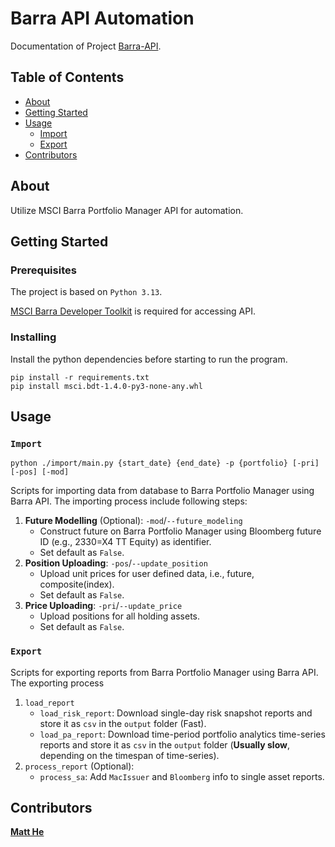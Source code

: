 # Barra API Automation

Documentation of Project [Barra-API](https://github.com/matthegaam/Barra-API).

## Table of Contents

+ [About](#about)
+ [Getting Started](#getting-started)
+ [Usage](#usage)
    + [Import](#import)
    + [Export](#export)
+ [Contributors](#contributors)

## About

Utilize MSCI Barra Portfolio Manager API for automation.

## Getting Started

### Prerequisites

The project is based on `Python 3.13`.

[MSCI Barra Developer Toolkit](https://developer.msci.com/apis/barraone-developer-s-toolkit-bdt) is required for
accessing API.

### Installing

Install the python dependencies before starting to run the program.

```
pip install -r requirements.txt
pip install msci.bdt-1.4.0-py3-none-any.whl
```

## Usage

### `Import`

```shell
python ./import/main.py {start_date} {end_date} -p {portfolio} [-pri] [-pos] [-mod]
```

Scripts for importing data from database to Barra Portfolio Manager using Barra API. The importing process include
following steps:

1. **Future Modelling** (Optional): `-mod`/`--future_modeling`
    + Construct future on Barra Portfolio Manager using Bloomberg future ID (e.g., 2330=X4 TT Equity) as identifier.
    + Set default as `False`.
2. **Position Uploading**: `-pos`/`--update_position`
    + Upload unit prices for user defined data, i.e., future, composite(index).
    + Set default as `False`.
3. **Price Uploading**: `-pri`/`--update_price`
    + Upload positions for all holding assets.
    + Set default as `False`.

### `Export`

Scripts for exporting reports from Barra Portfolio Manager using Barra API. The exporting process

1. `load_report`
    + `load_risk_report`: Download single-day risk snapshot reports and store it as `csv` in the `output` folder (Fast).
    + `load_pa_report`: Download time-period portfolio analytics time-series reports and store it as `csv` in the
      `output` folder (**Usually slow**, depending on the timespan of time-series).
2. `process_report` (Optional):
    + `process_sa`: Add `MacIssuer` and `Bloomberg` info to single asset reports.

## Contributors

[**Matt He**](mailto:ziyanghe@gaamhk.com)
